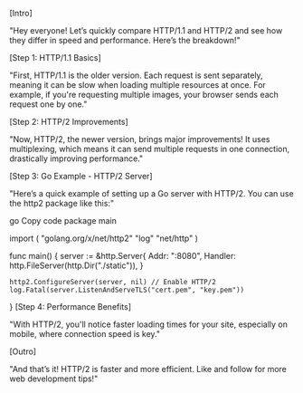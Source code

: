 [Intro]

"Hey everyone! Let’s quickly compare HTTP/1.1 and HTTP/2 and see how they differ in speed and performance. Here’s the breakdown!"

[Step 1: HTTP/1.1 Basics]

"First, HTTP/1.1 is the older version. Each request is sent separately, meaning it can be slow when loading multiple resources at once. For example, if you're requesting multiple images, your browser sends each request one by one."

[Step 2: HTTP/2 Improvements]

"Now, HTTP/2, the newer version, brings major improvements! It uses multiplexing, which means it can send multiple requests in one connection, drastically improving performance."

[Step 3: Go Example - HTTP/2 Server]

"Here’s a quick example of setting up a Go server with HTTP/2. You can use the http2 package like this:"

go
Copy code
package main

import (
	"golang.org/x/net/http2"
	"log"
	"net/http"
)

func main() {
	server := &http.Server{
		Addr: ":8080",
		Handler: http.FileServer(http.Dir("./static")),
	}

	http2.ConfigureServer(server, nil) // Enable HTTP/2
	log.Fatal(server.ListenAndServeTLS("cert.pem", "key.pem"))
}
[Step 4: Performance Benefits]

"With HTTP/2, you'll notice faster loading times for your site, especially on mobile, where connection speed is key."

[Outro]

"And that’s it! HTTP/2 is faster and more efficient. Like and follow for more web development tips!"
